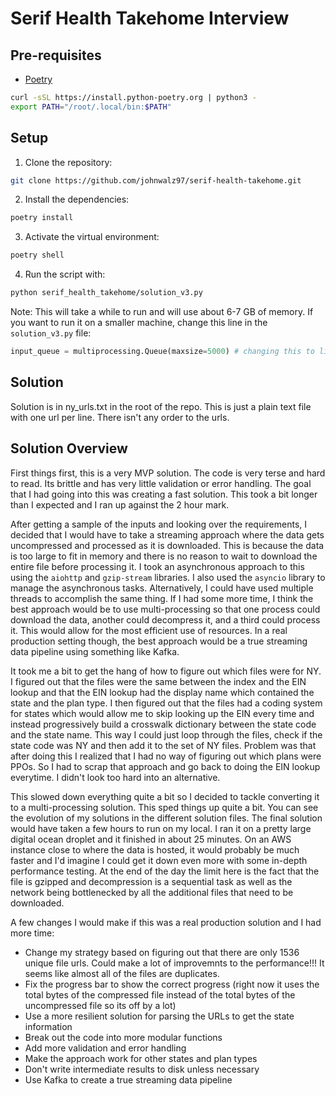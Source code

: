 # Serif Health Takehome Interview

## Pre-requisites

- [Poetry](https://python-poetry.org/docs/#installation)

```bash
curl -sSL https://install.python-poetry.org | python3 -
export PATH="/root/.local/bin:$PATH"
```

## Setup

1. Clone the repository:

```bash
git clone https://github.com/johnwalz97/serif-health-takehome.git
```

2. Install the dependencies:

```bash
poetry install
```

3. Activate the virtual environment:

```bash
poetry shell
```

4. Run the script with:

```bash
python serif_health_takehome/solution_v3.py
```

Note: This will take a while to run and will use about 6-7 GB of memory. If you want to run it on a smaller machine, change this line in the `solution_v3.py` file:

```python
input_queue = multiprocessing.Queue(maxsize=5000) # changing this to like 1000 will use about 1-2 GBs of memory
```

## Solution

Solution is in ny_urls.txt in the root of the repo. This is just a plain text file with one url per line. There isn't any order to the urls.

## Solution Overview

First things first, this is a very MVP solution. The code is very terse and hard to read. Its brittle and has very little validation or error handling. The goal that I had going into this was creating a fast solution. This took a bit longer than I expected and I ran up against the 2 hour mark.

After getting a sample of the inputs and looking over the requirements, I decided that I would have to take a streaming approach where the data gets uncompressed and processed as it is downloaded. This is because the data is too large to fit in memory and there is no reason to wait to download the entire file before processing it. I took an asynchronous approach to this using the `aiohttp` and `gzip-stream` libraries. I also used the `asyncio` library to manage the asynchronous tasks. Alternatively, I could have used multiple threads to accomplish the same thing. If I had some more time, I think the best approach would be to use multi-processing so that one process could download the data, another could decompress it, and a third could process it. This would allow for the most efficient use of resources. In a real production setting though, the best approach would be a true streaming data pipeline using something like Kafka.

It took me a bit to get the hang of how to figure out which files were for NY. I figured out that the files were the same between the index and the EIN lookup and that the EIN lookup had the display name which contained the state and the plan type. I then figured out that the files had a coding system for states which would allow me to skip looking up the EIN every time and instead progressively build a crosswalk dictionary between the state code and the state name. This way I could just loop through the files, check if the state code was NY and then add it to the set of NY files. Problem was that after doing this I realized that I had no way of figuring out which plans were PPOs. So I had to scrap that approach and go back to doing the EIN lookup everytime. I didn't look too hard into an alternative.

This slowed down everything quite a bit so I decided to tackle converting it to a multi-processing solution. This sped things up quite a bit. You can see the evolution of my solutions in the different solution files. The final solution would have taken a few hours to run on my local. I ran it on a pretty large digital ocean droplet and it finished in about 25 minutes. On an AWS instance close to where the data is hosted, it would probably be much faster and I'd imagine I could get it down even more with some in-depth performance testing. At the end of the day the limit here is the fact that the file is gzipped and decompression is a sequential task as well as the network being bottlenecked by all the additional files that need to be downloaded.

A few changes I would make if this was a real production solution and I had more time:

- Change my strategy based on figuring out that there are only 1536 unique file urls. Could make a lot of improvemnts to the performance!!! It seems like almost all of the files are duplicates.
- Fix the progress bar to show the correct progress (right now it uses the total bytes of the compressed file instead of the total bytes of the uncompressed file so its off by a lot)
- Use a more resilient solution for parsing the URLs to get the state information
- Break out the code into more modular functions
- Add more validation and error handling
- Make the approach work for other states and plan types
- Don't write intermediate results to disk unless necessary
- Use Kafka to create a true streaming data pipeline
